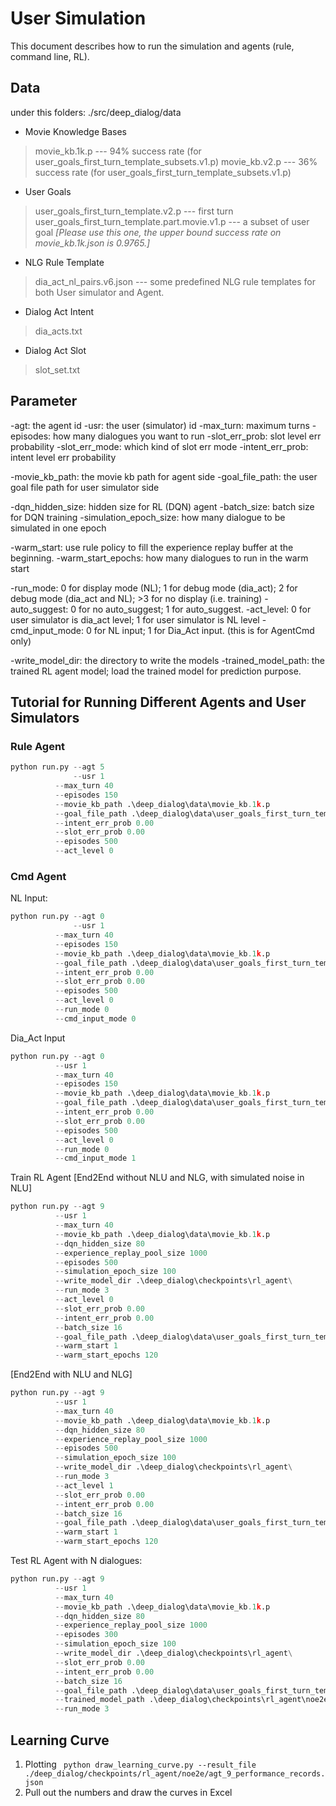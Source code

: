 # User Simulation
This document describes how to run the simulation and agents (rule, command line, RL).
## Data
under this folders: ./src/deep_dialog/data

* Movie Knowledge Bases
> movie_kb.1k.p --- 94% success rate (for user_goals_first_turn_template_subsets.v1.p)
> movie_kb.v2.p --- 36% success rate (for user_goals_first_turn_template_subsets.v1.p)
* User Goals
> user_goals_first_turn_template.v2.p --- first turn
> user_goals_first_turn_template.part.movie.v1.p --- a subset of user goal _[Please use this one, the upper bound success rate on movie_kb.1k.json is 0.9765.]_

* NLG Rule Template
> dia_act_nl_pairs.v6.json --- some predefined NLG rule templates for both User simulator and Agent.
* Dialog Act Intent
> dia_acts.txt
* Dialog Act Slot
> slot_set.txt

## Parameter

-agt: the agent id
-usr: the user (simulator) id
-max_turn: maximum turns
-episodes: how many dialogues you want to run
-slot_err_prob: slot level err probability
-slot_err_mode: which kind of slot err mode
-intent_err_prob: intent level err probability

-movie_kb_path: the movie kb path for agent side
-goal_file_path: the user goal file path for user simulator side

-dqn_hidden_size: hidden size for RL (DQN) agent
-batch_size: batch size for DQN training
-simulation_epoch_size: how many dialogue to be simulated in one epoch

-warm_start: use rule policy to fill the experience replay buffer at the beginning.
-warm_start_epochs: how many dialogues to run in the warm start

-run_mode: 0 for display mode (NL); 1 for debug mode (dia_act); 2 for debug mode (dia_act and NL); >3 for no display (i.e. training)
-auto_suggest: 0 for no auto_suggest; 1 for auto_suggest.
-act_level: 0 for user simulator is dia_act level; 1 for user simulator is NL level
-cmd_input_mode: 0 for NL input; 1 for Dia_Act input. (this is for AgentCmd only)

-write_model_dir: the directory to write the models
-trained_model_path: the trained RL agent model; load the trained model for prediction purpose.


## Tutorial for Running Different Agents and User Simulators

### Rule Agent
```python
python run.py --agt 5 
              --usr 1
	      --max_turn 40
	      --episodes 150
	      --movie_kb_path .\deep_dialog\data\movie_kb.1k.p
	      --goal_file_path .\deep_dialog\data\user_goals_first_turn_template.part.movie.v1.p
	      --intent_err_prob 0.00
	      --slot_err_prob 0.00
	      --episodes 500
	      --act_level 0
```

### Cmd Agent
NL Input:
```python
python run.py --agt 0
              --usr 1
	      --max_turn 40
	      --episodes 150
	      --movie_kb_path .\deep_dialog\data\movie_kb.1k.p
	      --goal_file_path .\deep_dialog\data\user_goals_first_turn_template.part.movie.v1.p
	      --intent_err_prob 0.00
	      --slot_err_prob 0.00
	      --episodes 500
	      --act_level 0
	      --run_mode 0
	      --cmd_input_mode 0
```
Dia_Act Input
```python
python run.py --agt 0
	      --usr 1
	      --max_turn 40
	      --episodes 150
	      --movie_kb_path .\deep_dialog\data\movie_kb.1k.p 
	      --goal_file_path .\deep_dialog\data\user_goals_first_turn_template.part.movie.v1.p
	      --intent_err_prob 0.00
	      --slot_err_prob 0.00
	      --episodes 500
	      --act_level 0
	      --run_mode 0
	      --cmd_input_mode 1
```
Train RL Agent
[End2End without NLU and NLG, with simulated noise in NLU]
```python
python run.py --agt 9
	      --usr 1
	      --max_turn 40
	      --movie_kb_path .\deep_dialog\data\movie_kb.1k.p
	      --dqn_hidden_size 80
	      --experience_replay_pool_size 1000
	      --episodes 500
	      --simulation_epoch_size 100
	      --write_model_dir .\deep_dialog\checkpoints\rl_agent\
	      --run_mode 3
	      --act_level 0
	      --slot_err_prob 0.00
	      --intent_err_prob 0.00
	      --batch_size 16
	      --goal_file_path .\deep_dialog\data\user_goals_first_turn_template.part.movie.v1.p
	      --warm_start 1
	      --warm_start_epochs 120
```
[End2End with NLU and NLG]
```python
python run.py --agt 9
	      --usr 1
	      --max_turn 40
	      --movie_kb_path .\deep_dialog\data\movie_kb.1k.p
	      --dqn_hidden_size 80
	      --experience_replay_pool_size 1000
	      --episodes 500
	      --simulation_epoch_size 100
	      --write_model_dir .\deep_dialog\checkpoints\rl_agent\
	      --run_mode 3
	      --act_level 1
	      --slot_err_prob 0.00
	      --intent_err_prob 0.00
	      --batch_size 16
	      --goal_file_path .\deep_dialog\data\user_goals_first_turn_template.part.movie.v1.p
	      --warm_start 1
	      --warm_start_epochs 120
```
Test RL Agent with N dialogues:
```python
python run.py --agt 9
	      --usr 1
	      --max_turn 40
	      --movie_kb_path .\deep_dialog\data\movie_kb.1k.p
	      --dqn_hidden_size 80
	      --experience_replay_pool_size 1000
	      --episodes 300 
	      --simulation_epoch_size 100
	      --write_model_dir .\deep_dialog\checkpoints\rl_agent\
	      --slot_err_prob 0.00
	      --intent_err_prob 0.00
	      --batch_size 16
	      --goal_file_path .\deep_dialog\data\user_goals_first_turn_template.part.movie.v1.p
	      --trained_model_path .\deep_dialog\checkpoints\rl_agent\noe2e\agt_9_400_420_0.90000.p
	      --run_mode 3
```

## Learning Curve
1. Plotting
``` python draw_learning_curve.py --result_file ./deep_dialog/checkpoints/rl_agent/noe2e/agt_9_performance_records.json```
2. Pull out the numbers and draw the curves in Excel
